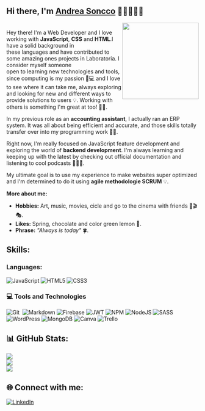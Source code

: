 ## Hi there, I'm [Andrea Soncco](https://andreaSoncco.github.io) 🙋🏻🧩🤓👾
<img width="200" align="right" src="https://media.tenor.com/UXv3MWjj_wQAAAAM/grogu-lightsaber-baby-yoda-lightsaber.gif"><br>
Hey there! I'm a Web Developer and I love working with **JavaScript**, **CSS** and **HTML**.I have a solid background in<br>these languages and have contributed to some amazing ones projects in Laboratoria. I consider myself someone<br>open to learning new technologies and tools, since computing is my passion 💚💻 and I love to see where it can take me, always exploring and looking for new and different ways to provide solutions to users 💡. Working with others is something I'm great at too! 🙋🏽.

In my previous role as an **accounting assistant**, I actually ran an ERP system. It was all 
about being efficient and accurate, and those skills totally transfer over into my programming
work 👩‍💻.

Right now, I'm really focused on JavaScript feature development and exploring the world of **backend development**. I'm always learning and keeping up with the latest by checking out official documentation and listening to cool podcasts 🧏🏻‍♀️.

My ultimate goal is to use my experience to make websites super optimized and I'm determined to do it using **agile methodologie SCRUM** 💡.

**More about me:**
 
- **Hobbies:** Art, music, movies, cicle and go to the cinema with friends 🎨🎬🎭.
- **Likes:** Spring, chocolate and color green lemon 💚.
- **Phrase:** *"Always is today"* 🍀.

## Skills:

### Languages:
![JavaScript](https://img.shields.io/badge/javascript-%23323330.svg?style=for-the-badge&logo=javascript&logoColor=%23F7DF1E) ![HTML5](https://img.shields.io/badge/html5-%23E34F26.svg?style=for-the-badge&logo=html5&logoColor=white) ![CSS3](https://img.shields.io/badge/css3-%231572B6.svg?style=for-the-badge&logo=css3&logoColor=white) 

### 💻 Tools and Technologies
![Git](https://img.shields.io/badge/GIT-E44C30?style=for-the-badge&logo=git&logoColor=white)&nbsp;
![Markdown](https://img.shields.io/badge/markdown-%23000000.svg?style=for-the-badge&logo=markdown&logoColor=white) ![Firebase](https://img.shields.io/badge/firebase-%23039BE5.svg?style=for-the-badge&logo=firebase) ![JWT](https://img.shields.io/badge/JWT-black?style=for-the-badge&logo=JSON%20web%20tokens) ![NPM](https://img.shields.io/badge/NPM-%23CB3837.svg?style=for-the-badge&logo=npm&logoColor=white) ![NodeJS](https://img.shields.io/badge/node.js-6DA55F?style=for-the-badge&logo=node.js&logoColor=white) ![SASS](https://img.shields.io/badge/SASS-hotpink.svg?style=for-the-badge&logo=SASS&logoColor=white) ![WordPress](https://img.shields.io/badge/WordPress-%23117AC9.svg?style=for-the-badge&logo=WordPress&logoColor=white) ![MongoDB](https://img.shields.io/badge/MongoDB-%234ea94b.svg?style=for-the-badge&logo=mongodb&logoColor=white) ![Canva](https://img.shields.io/badge/Canva-%2300C4CC.svg?style=for-the-badge&logo=Canva&logoColor=white) ![Trello](https://img.shields.io/badge/Trello-%23026AA7.svg?style=for-the-badge&logo=Trello&logoColor=white)

## 📊 GitHub Stats:
![](https://github-readme-stats.vercel.app/api?username=andreaSoncco&theme=dark&hide_border=false&include_all_commits=false&count_private=false)<br/>
![](https://github-readme-streak-stats.herokuapp.com/?user=andreaSoncco&theme=dark&hide_border=false)<br/>
![](https://github-readme-stats.vercel.app/api/top-langs/?username=andreaSoncco&theme=dark&hide_border=false&include_all_commits=false&count_private=false&layout=compact)

## 🌐 Connect with me:
[![LinkedIn](https://img.shields.io/badge/linkedin-%2312100E.svg?&style=for-the-badge&logo=linkedin&logoColor=white&color=black)](https://www.linkedin.com/in/andreasoncco)

<!--
**andreaSoncco/andreaSoncco** is a ✨ _special_ ✨ repository because its `README.md` (this file) appears on your GitHub profile.

Here are some ideas to get you started:

- 🔭 I’m currently working on ...
- 🌱 I’m currently learning ...
- 👯 I’m looking to collaborate on ...
- 🤔 I’m looking for help with ...
- 💬 Ask me about ...
- 📫 How to reach me: ...
- 😄 Pronouns: ...
- ⚡ Fun fact: ...
-->
